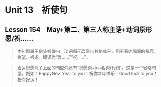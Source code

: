 ﻿ # Unit 13　祈使句
 ## Lesson 154　May+第二、第三人称主语+动词原形　愿/祝……
 
> 本句型属于倒装祈使句，动词原形后常带其他成分，用于表达强烈的祝愿、希望、祈求，翻译为“愿……”“祝……”。

> 表达祝愿除了上面的句型外还有“祝愿词+to+名词/代词”，这是一个省略句型。例如：HappyNew Year to you！祝你新年快乐！Good luck to you！祝你好运！


 